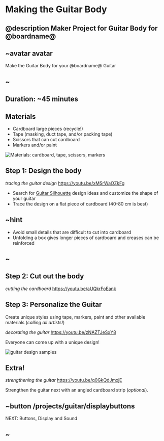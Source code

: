 # Making the Guitar Body

## @description Maker Project for Guitar Body for @boardname@

## ~avatar avatar

Make the Guitar Body for your @boardname@ Guitar

## ~

## Duration: ~45 minutes

## Materials
  * Cardboard large pieces (recycle!)
  * Tape (masking, duct tape, and/or packing tape)
  * Scissors that can cut cardboard
  * Markers and/or paint

![Materials: cardboard, tape, scissors, markers](/static/mb/projects/guitar/materials.jpg)

## Step 1: Design the body
*tracing the guitar design*
https://youtu.be/xMSrWaOZkFg

* Search for [Guitar Silhouette](https://www.bing.com/images/search?q=Guitar+Silhouettes) design ideas and customize
the shape of your guitar
* Trace the design on a flat piece of cardboard (40-80 cm is best)

## ~hint

   * Avoid small details that are difficult to cut into cardboard
   * Unfolding a box gives longer pieces of cardboard and creases can be reinforced

## ~

## Step 2: Cut out the body
*cutting the cardboard*
https://youtu.be/aUQkrFoEank


## Step 3: Personalize the Guitar

Create unique styles using tape, markers, paint and other available materials (*calling all artists!*)

*decorating the guitar*
https://youtu.be/zNAZTJeSxY8

Everyone can come up with a unique design!

![guitar design samples](/static/mb/projects/guitar/otherdesigns.jpg)

## Extra!
*strengthening the guitar*
https://youtu.be/q0GkQdJmxjE

Strengthen the guitar next with an angled cardboard strip (*optional*).

## ~button /projects/guitar/displaybuttons
NEXT: Buttons, Display and Sound
## ~